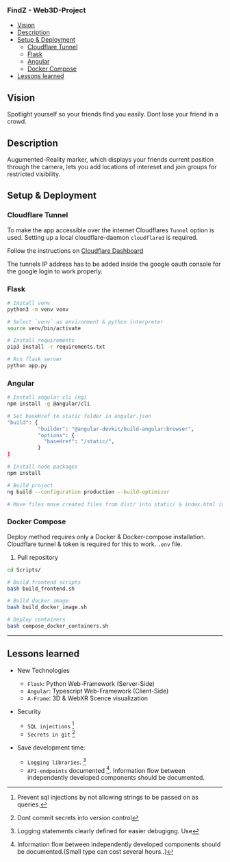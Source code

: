### FindZ - Web3D-Project

- [Vision](#vision)
- [Description](#description)
- [Setup \& Deployment](#setup--deployment)
  - [Cloudflare Tunnel](#cloudflare-tunnel)
  - [Flask](#flask)
  - [Angular](#angular)
  - [Docker Compose](#docker-compose)
- [Lessons learned](#lessons-learned)


## Vision

Spotlight yourself so your friends find you easily. Dont lose your friend in a crowd.


## Description


Augumented-Reality marker, which displays your friends current position through the camera, lets you add locations of intereset and join groups for restricted visibility.




## Setup & Deployment

### Cloudflare Tunnel

To make the app accessible over the internet Cloudflares `Tunnel` option is used.
Setting up a local cloudflare-daemon `cloudflared` is required.

Follow the instructions on [Cloudflare Dashboard](https://one.dash.cloudflare.com/3675dc4a228ca040243803bc358815e7/access/tunnels)


The tunnels IP address has to be added inside the google oauth console for the google login to work properly.


### Flask

```bash
# Install venv
python3 -m venv venv

# Select `venv` as environment & python interpreter
source venv/bin/activate

# Install requirements
pip3 install -r requirements.txt

# Run flask server
python app.py
```

### Angular


```bash
# Install angular cli (ng)
npm install -g @angular/cli

# Set baseHref to static folder in angular.json
"build": {
          "builder": "@angular-devkit/build-angular:browser",
          "options": {
            "baseHref": "/static/",
          }
}

# Install node packages
npm install

# Build project
ng build --configuration production --build-optimizer

# Move files move created files from dist/ into static/ & index.html into templates/

```

### Docker Compose

Deploy method requires only a Docker & Docker-compose installation. Cloudflare tunnel & token is required for this to work. `.env` file.

1. Pull repository

```bash
cd Scripts/

# Build frontend scripts
bash build_frontend.sh

# Build docker image
bash build_docker_image.sh

# Deploy containers
bash compose_docker_containers.sh
```

---


## Lessons learned


- New Technologies
  - `Flask`: Python Web-Framework (Server-Side)
  - `Angular`: Typescript Web-Framework (Client-Side)
  - `A-Frame`: 3D & WebXR Scence visualization

- Security
  - `SQL injections` [^3]
  - `Secrets in git` [^4]


- Save development time:

  - `Logging libraries`.  [^1]
  - `API-endpoints` documented [^2]. Information flow between independently developed components should be documented.

[^1]: Logging statements clearly defined for easier debugigng. Use 
[^2]: Information flow between independently developed components should be documented.(Small type can cost several hours..)
[^3]: Prevent sql injections by not allowing strings to be passed on as queries.
[^4]: Dont commit secrets into version control


